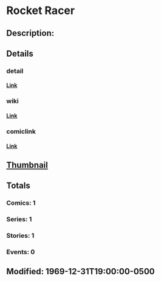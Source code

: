 # Rocket Racer
## Description: 
## Details
### detail
#### [Link](http://marvel.com/characters/2822/rocket_racer?utm_campaign=apiRef&utm_source=225578a89fc76f3d20fbffda5d17a88d)
### wiki
#### [Link](http://marvel.com/universe/Rocket_Racer?utm_campaign=apiRef&utm_source=225578a89fc76f3d20fbffda5d17a88d)
### comiclink
#### [Link](http://marvel.com/comics/characters/1010769/rocket_racer?utm_campaign=apiRef&utm_source=225578a89fc76f3d20fbffda5d17a88d)
## [Thumbnail](http://i.annihil.us/u/prod/marvel/i/mg/2/e0/4c0037551d8c2.jpg)
## Totals
### Comics: 1
### Series: 1
### Stories: 1
### Events: 0
## Modified: 1969-12-31T19:00:00-0500